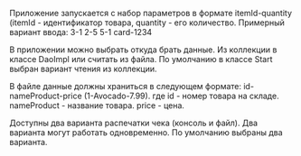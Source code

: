 Приложение запускается c набор параметров в формате itemId-quantity 
(itemId - идентификатор товара, quantity - его количество. 
Примерный вариант ввода: 3-1 2-5 5-1 card-1234

В приложении можно выбрать откуда брать данные. 
Из коллекции в классе DaoImpl или считать из файла. 
По умолчанию в классе Start выбран вариант чтения из коллекции.
  
В файле данные должны храниться  в следующем формате: 
id-nameProduct-price (1-Avocado-7.99). 
где id - номер товара на складе. nameProduct - название товара. price - цена.

Доступны два варианта распечатки чека (консоль и файл). 
Два варианта могут работать одновременно. 
По умолчанию выбраны два варианта.

